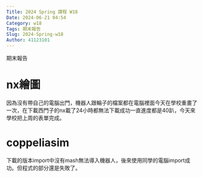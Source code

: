 ```yaml
---
Title: 2024 Spring 課程 W18
Date: 2024-06-21 04:54
Category: w18
Tags: 期末報告
Slug: 2024-Spring-w18
Author: 41123101
---
```


期末報告

<!-- PELICAN_END_SUMMARY -->
# nx繪圖
因為沒有帶自己的電腦出門，機器人跟輪子的檔案都在電腦裡面今天在學校重畫了一次，在下載西門子的nx載了24小時都無法下載成功一直進度都是40趴，今天來學校把上周的表單完成。
# coppeliasim
下載的版本import中沒有mash無法導入機器人，後來使用同學的電腦import成功。但程式的部分還是失敗了。